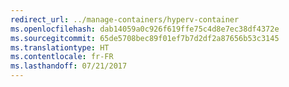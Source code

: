 ```yaml
---
redirect_url: ../manage-containers/hyperv-container
ms.openlocfilehash: dab14059a0c926f619ffe75c4d8e7ec38df4372e
ms.sourcegitcommit: 65de5708bec89f01ef7b7d2df2a87656b53c3145
ms.translationtype: HT
ms.contentlocale: fr-FR
ms.lasthandoff: 07/21/2017
---
```

